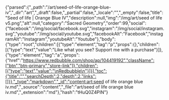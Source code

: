 {"parsed":{"_path":"/art/seed-of-life-orange-blue-iv","_dir":"art","_draft":false,"_partial":false,"_locale":"","_empty":false,"title":"Seed of life | Orange Blue IV","description":null,"img":"/img/art/seed of life v5.png","alt":null,"category":"Sacred Geometry","order":99,"social":{"facebook":"/img/social/facebook.svg","instagram":"/img/social/instagram.svg","youtube":"/img/social/youtube.svg","facebookAlt":"Facebook","instagramAlt":"Instagram","youtubeAlt":"Youtube"},"body":{"type":"root","children":[{"type":"element","tag":"p","props":{},"children":[{"type":"text","value":"Like what you see? Support me with a purchase"}]},{"type":"element","tag":"a","props":{"href":"https://www.redbubble.com/shop/ap/104419192","className":["btn","btn-primary","store-link"]},"children":[{"type":"text","value":"\nRedbubble\n"}]}],"toc":{"title":"","searchDepth":2,"depth":2,"links":[]}},"_type":"markdown","_id":"content:art:seed of life orange blue iv.md","_source":"content","_file":"art/seed of life orange blue iv.md","_extension":"md"},"hash":"tHuQ0Z4PIN"}